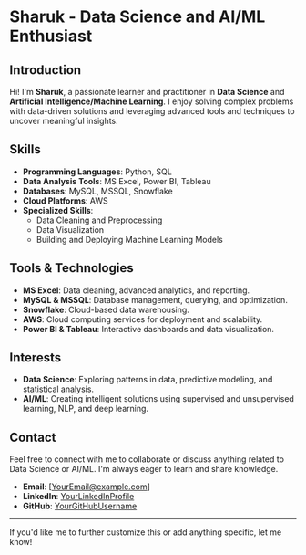 # Sharuk - Data Science and AI/ML Enthusiast

## Introduction
Hi! I'm **Sharuk**, a passionate learner and practitioner in **Data Science** and **Artificial Intelligence/Machine Learning**. I enjoy solving complex problems with data-driven solutions and leveraging advanced tools and techniques to uncover meaningful insights.

## Skills
- **Programming Languages**: Python, SQL
- **Data Analysis Tools**: MS Excel, Power BI, Tableau
- **Databases**: MySQL, MSSQL, Snowflake
- **Cloud Platforms**: AWS
- **Specialized Skills**:
  - Data Cleaning and Preprocessing
  - Data Visualization
  - Building and Deploying Machine Learning Models

## Tools & Technologies
- **MS Excel**: Data cleaning, advanced analytics, and reporting.
- **MySQL & MSSQL**: Database management, querying, and optimization.
- **Snowflake**: Cloud-based data warehousing.
- **AWS**: Cloud computing services for deployment and scalability.
- **Power BI & Tableau**: Interactive dashboards and data visualization.

## Interests
- **Data Science**: Exploring patterns in data, predictive modeling, and statistical analysis.
- **AI/ML**: Creating intelligent solutions using supervised and unsupervised learning, NLP, and deep learning.

## Contact
Feel free to connect with me to collaborate or discuss anything related to Data Science or AI/ML. I'm always eager to learn and share knowledge.

- **Email**: [YourEmail@example.com]
- **LinkedIn**: [YourLinkedInProfile](www.linkedin.com/in/sharukshaik987)
- **GitHub**: [YourGitHubUsername](https://github.com)

---

If you'd like me to further customize this or add anything specific, let me know!
